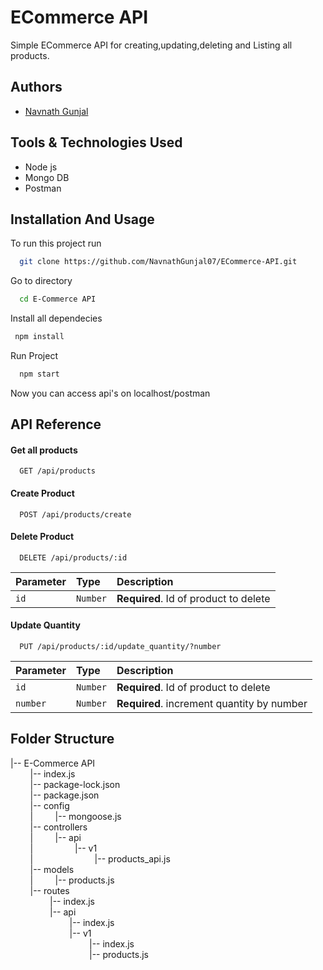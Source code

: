
# ECommerce API

Simple ECommerce API for creating,updating,deleting and Listing all products.
## Authors

- [Navnath Gunjal](https://github.com/NavnathGunjal07)


## Tools & Technologies Used

- Node js
- Mongo DB
- Postman
## Installation And Usage

To run this project run

```bash
  git clone https://github.com/NavnathGunjal07/ECommerce-API.git
```
Go to directory
```bash
  cd E-Commerce API
```
Install all dependecies
```bash
 npm install
```
Run Project
```bash
  npm start
```

Now you can access api's on localhost/postman

## API Reference

#### Get all products

```http
  GET /api/products
```

#### Create Product

```http
  POST /api/products/create
```

#### Delete Product

```http
  DELETE /api/products/:id
```

| Parameter | Type     | Description                           |
| :-------- | :------- | :--------------------------------     |
| `id`      | `Number` | **Required**. Id of product to delete |


#### Update Quantity

```http
  PUT /api/products/:id/update_quantity/?number
```

| Parameter | Type     | Description                                |
| :-------- | :------- | :--------------------------------          |
| `id`      | `Number` | **Required**. Id of product to delete      |
| `number`  | `Number` | **Required**. increment quantity by number |

## Folder Structure

|-- E-Commerce API  
   &nbsp; &nbsp; &nbsp; &nbsp; |-- index.js  
   &nbsp; &nbsp; &nbsp; &nbsp;  |-- package-lock.json  
    &nbsp; &nbsp; &nbsp; &nbsp; |-- package.json  
    &nbsp; &nbsp; &nbsp; &nbsp; |-- config  
   &nbsp; &nbsp; &nbsp; &nbsp;  |  &nbsp; &nbsp; &nbsp; &nbsp;  |-- mongoose.js  
    &nbsp; &nbsp; &nbsp; &nbsp; |-- controllers  
    &nbsp; &nbsp; &nbsp; &nbsp; |  &nbsp; &nbsp; &nbsp; &nbsp;  |-- api  
   &nbsp; &nbsp; &nbsp; &nbsp;  |  &nbsp; &nbsp; &nbsp; &nbsp; &nbsp; &nbsp; &nbsp; &nbsp;      |-- v1  
   &nbsp; &nbsp; &nbsp; &nbsp;  |      &nbsp; &nbsp; &nbsp; &nbsp; &nbsp; &nbsp; &nbsp; &nbsp; &nbsp; &nbsp; &nbsp; &nbsp;      |-- products_api.js  
    &nbsp; &nbsp; &nbsp; &nbsp; |-- models  
   &nbsp; &nbsp; &nbsp; &nbsp;  |   &nbsp; &nbsp; &nbsp; &nbsp; |-- products.js  
   &nbsp; &nbsp; &nbsp; &nbsp;  |-- routes  
     &nbsp; &nbsp; &nbsp; &nbsp;    &nbsp; &nbsp; &nbsp; &nbsp; |-- index.js  
     &nbsp; &nbsp; &nbsp; &nbsp;   &nbsp; &nbsp; &nbsp; &nbsp;  |-- api  
      &nbsp; &nbsp; &nbsp; &nbsp;    &nbsp; &nbsp; &nbsp; &nbsp; &nbsp; &nbsp; &nbsp; &nbsp;    |-- index.js  
     &nbsp; &nbsp; &nbsp; &nbsp;      &nbsp; &nbsp; &nbsp; &nbsp; &nbsp; &nbsp; &nbsp; &nbsp;   |-- v1  
      &nbsp; &nbsp; &nbsp; &nbsp;          &nbsp; &nbsp; &nbsp; &nbsp; &nbsp; &nbsp; &nbsp; &nbsp; &nbsp; &nbsp; &nbsp; &nbsp;  |-- index.js  
      &nbsp; &nbsp; &nbsp; &nbsp;        &nbsp; &nbsp; &nbsp; &nbsp; &nbsp; &nbsp; &nbsp; &nbsp; &nbsp; &nbsp; &nbsp; &nbsp;    |-- products.js  

